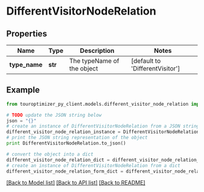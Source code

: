 # DifferentVisitorNodeRelation


## Properties

Name | Type | Description | Notes
------------ | ------------- | ------------- | -------------
**type_name** | **str** | The typeName of the object | [default to 'DifferentVisitor']

## Example

```python
from touroptimizer_py_client.models.different_visitor_node_relation import DifferentVisitorNodeRelation

# TODO update the JSON string below
json = "{}"
# create an instance of DifferentVisitorNodeRelation from a JSON string
different_visitor_node_relation_instance = DifferentVisitorNodeRelation.from_json(json)
# print the JSON string representation of the object
print DifferentVisitorNodeRelation.to_json()

# convert the object into a dict
different_visitor_node_relation_dict = different_visitor_node_relation_instance.to_dict()
# create an instance of DifferentVisitorNodeRelation from a dict
different_visitor_node_relation_form_dict = different_visitor_node_relation.from_dict(different_visitor_node_relation_dict)
```
[[Back to Model list]](../README.md#documentation-for-models) [[Back to API list]](../README.md#documentation-for-api-endpoints) [[Back to README]](../README.md)


